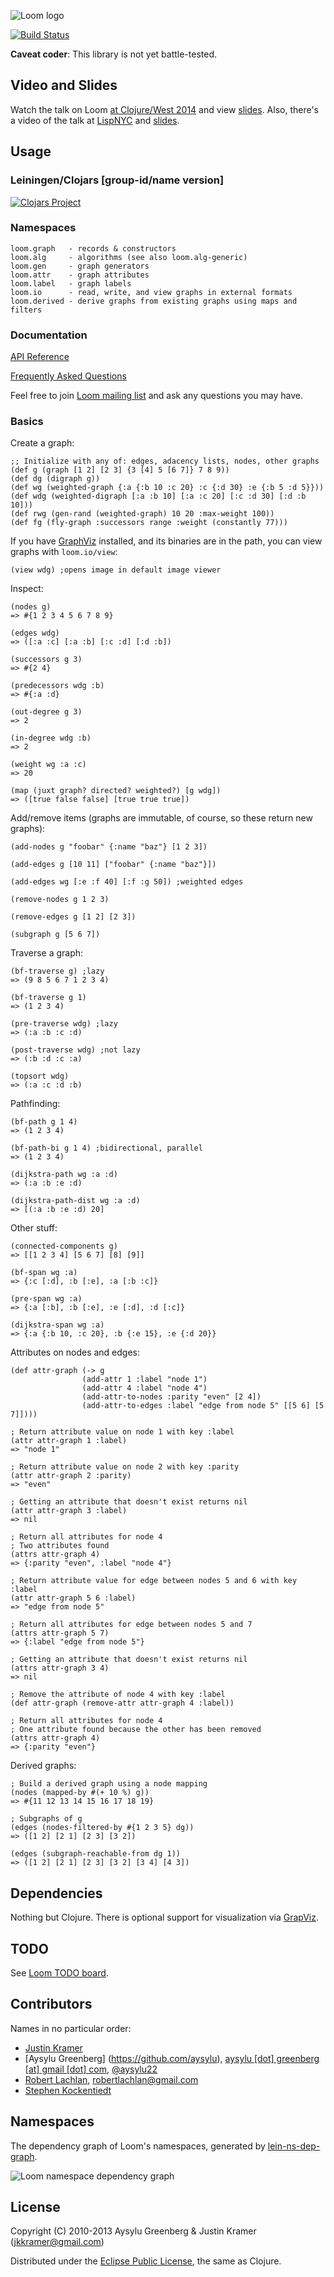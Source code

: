 ![Loom logo](https://raw.github.com/aysylu/loom/master/doc/loom_logo.png "Loom")

[![Build Status](https://travis-ci.org/aysylu/loom.png)](http://travis-ci.org/aysylu/loom)

**Caveat coder**: This library is not yet battle-tested.


## Video and Slides

Watch the talk on Loom [at Clojure/West 2014](https://www.youtube.com/watch?v=wEEutxTYQQU) and view [slides](http://www.slideshare.net/aysylu/loom-at-clojurewest-32794616). Also, there's a video of the talk at [LispNYC](http://youtu.be/Iev7zavblqg) and [slides](http://www.slideshare.net/aysylu/aysylu-loom).

## Usage

### Leiningen/Clojars [group-id/name version]

[![Clojars Project](http://clojars.org/aysylu/loom/latest-version.svg)](http://clojars.org/aysylu/loom)

### Namespaces

    loom.graph   - records & constructors
    loom.alg     - algorithms (see also loom.alg-generic)
    loom.gen     - graph generators
    loom.attr    - graph attributes
    loom.label   - graph labels
    loom.io      - read, write, and view graphs in external formats
    loom.derived - derive graphs from existing graphs using maps and filters

### Documentation

[API Reference](http://aysy.lu/loom/)

[Frequently Asked Questions](http://aysy.lu/loom/faq.html)

Feel free to join [Loom mailing list](https://groups.google.com/forum/#!forum/loom-clj) and ask any questions you may have.

### Basics

Create a graph:

    ;; Initialize with any of: edges, adacency lists, nodes, other graphs
    (def g (graph [1 2] [2 3] {3 [4] 5 [6 7]} 7 8 9))
    (def dg (digraph g))
    (def wg (weighted-graph {:a {:b 10 :c 20} :c {:d 30} :e {:b 5 :d 5}}))
    (def wdg (weighted-digraph [:a :b 10] [:a :c 20] [:c :d 30] [:d :b 10]))
    (def rwg (gen-rand (weighted-graph) 10 20 :max-weight 100))
    (def fg (fly-graph :successors range :weight (constantly 77)))

If you have [GraphViz](http://www.graphviz.org) installed, and its binaries are in the path, you can view graphs with <code>loom.io/view</code>:

    (view wdg) ;opens image in default image viewer

Inspect:

    (nodes g)
    => #{1 2 3 4 5 6 7 8 9}

    (edges wdg)
    => ([:a :c] [:a :b] [:c :d] [:d :b])

    (successors g 3)
    => #{2 4}

    (predecessors wdg :b)
    => #{:a :d}

    (out-degree g 3)
    => 2

    (in-degree wdg :b)
    => 2

    (weight wg :a :c)
    => 20

    (map (juxt graph? directed? weighted?) [g wdg])
    => ([true false false] [true true true])

Add/remove items (graphs are immutable, of course, so these return new graphs):

    (add-nodes g "foobar" {:name "baz"} [1 2 3])

    (add-edges g [10 11] ["foobar" {:name "baz"}])

    (add-edges wg [:e :f 40] [:f :g 50]) ;weighted edges

    (remove-nodes g 1 2 3)

    (remove-edges g [1 2] [2 3])

    (subgraph g [5 6 7])

Traverse a graph:

    (bf-traverse g) ;lazy
    => (9 8 5 6 7 1 2 3 4)

    (bf-traverse g 1)
    => (1 2 3 4)

    (pre-traverse wdg) ;lazy
    => (:a :b :c :d)

    (post-traverse wdg) ;not lazy
    => (:b :d :c :a)

    (topsort wdg)
    => (:a :c :d :b)

Pathfinding:

    (bf-path g 1 4)
    => (1 2 3 4)

    (bf-path-bi g 1 4) ;bidirectional, parallel
    => (1 2 3 4)

    (dijkstra-path wg :a :d)
    => (:a :b :e :d)

    (dijkstra-path-dist wg :a :d)
    => [(:a :b :e :d) 20]

Other stuff:

    (connected-components g)
    => [[1 2 3 4] [5 6 7] [8] [9]]

    (bf-span wg :a)
    => {:c [:d], :b [:e], :a [:b :c]}

    (pre-span wg :a)
    => {:a [:b], :b [:e], :e [:d], :d [:c]}

    (dijkstra-span wg :a)
    => {:a {:b 10, :c 20}, :b {:e 15}, :e {:d 20}}

Attributes on nodes and edges:

    (def attr-graph (-> g
                    (add-attr 1 :label "node 1")
                    (add-attr 4 :label "node 4")
                    (add-attr-to-nodes :parity "even" [2 4])
                    (add-attr-to-edges :label "edge from node 5" [[5 6] [5 7]])))

    ; Return attribute value on node 1 with key :label
    (attr attr-graph 1 :label)
    => "node 1"

    ; Return attribute value on node 2 with key :parity
    (attr attr-graph 2 :parity)
    => "even"

    ; Getting an attribute that doesn't exist returns nil
    (attr attr-graph 3 :label)
    => nil

    ; Return all attributes for node 4
    ; Two attributes found
    (attrs attr-graph 4)
    => {:parity "even", :label "node 4"}

    ; Return attribute value for edge between nodes 5 and 6 with key :label
    (attr attr-graph 5 6 :label)
    => "edge from node 5"

    ; Return all attributes for edge between nodes 5 and 7
    (attrs attr-graph 5 7)
    => {:label "edge from node 5"}

    ; Getting an attribute that doesn't exist returns nil
    (attrs attr-graph 3 4)
    => nil

    ; Remove the attribute of node 4 with key :label
    (def attr-graph (remove-attr attr-graph 4 :label))

    ; Return all attributes for node 4
    ; One attribute found because the other has been removed
    (attrs attr-graph 4)
    => {:parity "even"}

Derived graphs:

    ; Build a derived graph using a node mapping
    (nodes (mapped-by #(+ 10 %) g))
    => #{11 12 13 14 15 16 17 18 19}

    ; Subgraphs of g
    (edges (nodes-filtered-by #{1 2 3 5} dg))
    => ([1 2] [2 1] [2 3] [3 2])

    (edges (subgraph-reachable-from dg 1))
    => ([1 2] [2 1] [2 3] [3 2] [3 4] [4 3])

## Dependencies

Nothing but Clojure. There is optional support for visualization via [GrapViz](http://graphviz.org).

## TODO

See [Loom TODO board](https://trello.com/b/VgPZkvjP/loom-todo).

## Contributors

Names in no particular order:

* [Justin Kramer](https://github.com/jkk/)
* [Aysylu Greenberg] (https://github.com/aysylu), [aysylu [dot] greenberg [at] gmail [dot] com](mailto:aysylu.greenberg@gmail.com), [@aysylu22](http://twitter.com/aysylu22)
* [Robert Lachlan](https://github.com/heffalump), [robertlachlan@gmail.com](mailto:robertlachlan@gmail.com)
* [Stephen Kockentiedt](https://github.com/s-k)

## Namespaces

The dependency graph of Loom's namespaces, generated by [lein-ns-dep-graph](https://github.com/hilverd/lein-ns-dep-graph).

![Loom namespace dependency graph](./doc/ns-dep-graph.png)

## License

Copyright (C) 2010-2013 Aysylu Greenberg & Justin Kramer (jkkramer@gmail.com)

Distributed under the [Eclipse Public License](http://opensource.org/licenses/eclipse-1.0.php), the same as Clojure.
